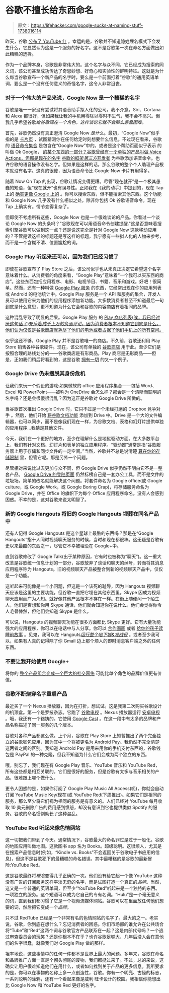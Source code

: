 # 谷歌不擅长给东西命名

> 原文：<https://lifehacker.com/google-sucks-at-naming-stuff-1738016114>

昨天，谷歌 [公布了 YouTube 红](http://lifehacker.com/google-introduces-youtube-red-a-subscription-for-ad-fr-1737842088) 。幸运的是，谷歌并不知道隐姓埋名模式下会发生什么，它显然认为这是一个服务的好名字。这不是谷歌第一次在命名方面做出如此糟糕的选择。



作为一个品牌本身，谷歌是非常伟大的。这个名字与众不同，它已经成为搜索的同义词，该公司甚至成功传达了奇思妙想、好奇心和实验性的鲜明特征。这就是为什么每当谷歌宣布一个新产品的名字时，要么是一个前面打着“谷歌”的通用英语单词，要么是一个没有任何意义的奇怪名字，这令人非常沮丧。

### 对于一个伟大的产品来说，Google Now 是一个糟糕的名字

谷歌是唯一一家没有尝试将其语音助手拟人化的公司。我不介意。Siri、Cortana 和 Alexa 都很好，但如果我让我的手机用零除以零时不生气，我不会不高兴。但我几乎希望谷歌*给谷歌现在一个角色，这样谈论它就不会那么愚蠢困难。*

首先，谷歌仍然没有真正澄清 Google Now *是什么*。最初，“Google Now”似乎指的是 [卡片页](http://lifehacker.com/top-10-awesome-features-of-google-now-1577427243) ，试图猜测你在任何给定时刻想要什么信息。不过现在看来，谷歌的 [语音命令集合](http://lifehacker.com/everything-you-didnt-know-you-could-do-with-google-voi-512727229) 是包含在“Google Now”中的。或者是这个帮助页面似乎表示 的叫做 Ok Google， [的某个东西的一部分？谷歌曾经有一个单独的产品叫做 Voice Actions，但那是现在的名字](https://support.google.com/websearch/answer/2940021?hl=en) [谷歌的框架*第三方*开发者](https://developers.google.com/voice-actions/) 为谷歌添加语音命令。也许谷歌的语音操作没有名字。但如果是这样的话，那么谷歌的整个个人助理产品根本就没有名字。这真的很傻，因为语音命令比 Google Now 卡片有用得多。

随着 Now On Tap 的出现，谷歌让情况变得更糟。尽管“现在就开”是一个极其愚蠢的短语，但“现在就开”也有误导性。正如我在《我的动手》中提到的，现在 Tap 上的 [确实更像 Google 上的](http://lifehacker.com/google-now-on-tap-is-cool-but-its-not-that-useful-yet-1736479584) 。你可以搜索东西，但不能搜索其他东西。这个功能和 Google Now 几乎没有什么相似之处。除非你包括 Ok 谷歌语音命令，现在 Tap 上确实有。情节变得复杂了。

但即使不考虑所有这些，Google Now 也是一个很难谈论的产品。你看过一个谈论 Google Now 的头条吗？"谷歌现在可以用语音命令创建提醒."这是否意味着搜索引擎谷歌可以做到这一点？还是说这完全是针对 Google Now 这款移动应用的？不管是读这样的标题还是写这样的标题，我宁愿有一些拟人化的人物来参考，而不是一个含糊不清、位置尴尬的词。

### **Google Play 听起来还可以，因为我们已经习惯了**

即使在谷歌宣布了 Play Store 之后，该公司似乎也从未真正决定它希望这个名字意味着什么。从消费者的角度来看，“Google Play”意味着“一个我可以买东西的商店”。这些东西包括应用程序、电影、电视节目、书籍、音乐和游戏。好吧！很简单。然而，还有一种叫做 [Google Play 服务](http://lifehacker.com/why-google-play-services-are-now-more-important-than-an-975970197) 的东西，它经常出现在你的应用列表或 Android 的电池统计中。Google Play 服务是一个 API 和服务的集合，开发人员可以使用它来为他们的应用程序添加新功能。大多数消费者甚至不知道最后一句到底是什么意思，更不知道为什么它会和谷歌的内容商店有着相同的品牌。

这种混乱导致了明显的后果。Google Play 服务 的 [Play 商店列表(唉，我已经讨厌这句话了)充斥着*成千上万的负面评论*，因为消费者根本不知道它到底是什么。他们认为仅仅是谷歌商店就耗尽了他们的电池或者占据了他们手机上的所有空间。](https://play.google.com/store/apps/details?id=com.google.android.gms&hl=en)

似乎这还不够，Google Play 并不是谷歌唯一的商店。不久前，谷歌还利用 Play Store 销售各种谷歌硬件。现在，该公司有单独的 [谷歌商店](https://store.google.com/) 用于此。至少它们是按照合理的路线划分的——谷歌商店是有形商品，Play 商店是无形商品——但是，正如我们稍后将看到的，这是谷歌 [拥有一切](http://arstechnica.com/business/2014/10/googles-product-strategy-make-two-of-everything/) 的又一个例子。

### **Google Drive 仍未摆脱其身份危机**

让我们来玩一个假设的游戏:如果微软的 office 应用程序集合——包括 Word、Excel 和 PowerPoint——被称为 OneDrive 会怎么样？那会是一个清晰而聪明的名字吗？还是会很傻很混乱？因为这正是谷歌对 Google Drive 所做的。

当谷歌首次推出 Google Drive 时，它只不过是一个未经打磨的 Dropbox 竞争对手 。然后，他们开始 [将谷歌文档功能](http://lifehacker.com/google-drive-for-ios-and-android-get-editing-presentat-5941930#_ga=1.260791949.1055861349.1441835238) 添加到 Drive 中。Drive 是一个大的文件编辑器，也可以同步，而不是像我们现在一样，为谷歌文档、表格和幻灯片提供单独的应用程序...我猜是其他文件。

今天，我们在一个更好的地方，至少在理解什么是地狱驱动方面。在大多数平台上，我们有针对文档、幻灯片和表单的独立应用程序。“驱动器”通常是指“谷歌服务器上用于存储和同步文件的一定空间。”当然，谷歌并不总是说清楚 [算在你的存储限制](https://support.google.com/drive/answer/6558?hl=en) 里，但管它呢。那是另外一个问题。

尽管相对来说比过去更加与众不同，但 Google Drive 似乎仍然不明白它不是一整套产品。 [Google Drive 的登陆页面](http://www.google.com/drive/apps.html?) 仍然标榜自己是一套办公工具，而不是文件的垃圾场。简单的改名就能解决这个问题。将套件命名为 Google office(或 Google culture，或 Google Work，或 Google Boring Crap)，将存储服务命名为 Google Drive，并在 Office 的旗帜下为每个 Office 应用程序命名。没有人会感到困惑。不幸的是，这对谷歌来说太明智了。

### **新的 Google Hangouts 将旧的 Google Hangouts 埋葬在同名产品中**

还有人记得 Google Hangouts 是这个星球上最酷的东西吗？那是在“Google Hangouts”指十人同时视频聊天服务的时候，当时和现在都很棒。这无疑是谷歌有史以来最酷的东西之一，尽管它不幸被埋没在 Google+中。

直到谷歌修改了 Google Talk(出于某种原因，它有时也被称为“聊天”)。这一重大改革是谷歌统一信息计划的一部分，谷歌放弃了谈话和聊天的绰号，转而将其消息应用程序称为 Hangouts。旧的视频聊天产品被整合到新的视频聊天产品中，仅仅是一个功能。

这听起来可能像是一个小问题，但这是一个该死的耻辱，因为 Hangouts 视频聊天应该是这里的主要功能，但谷歌一直把它埋在其他东西里。Skype 因成为视频聊天应用而广为人知。就好像其他产品根本不存在一样。在街上随便问一个陌生人，他们是否想和你用 Skype 通话，他们就会知道你在说什么。他们会觉得你令人毛骨悚然，但他们会知道 Skype 是什么。

可以说，Hangouts 的视频聊天功能在很多方面都比 Skype 更好。它有大量功能强大的应用程序，你可以在电话中与人分享。你可以 [合作画画](http://blog.cacoo.com/2012/03/29/cacoo-for-google-hangouts/) 或者 [给你的孩子读睡前故事](http://www.astorybeforebed.com/hangouts) 。见鬼，我可以在 Hangouts[*运行整个地下城&龙战役*](https://wiki.roll20.net/Playing_in_Google%2B_Hangouts) 。或者至少我可以，如果有人真的记得除了你 Gmail 边上那个烦人的即时消息客户端之外的任何东西。

### **不要让我开始使用 Google+**

将你的 [整个产品组合变成一个巨大的社交网络](http://lifehacker.com/google-is-facebook-is-aol-what-happens-when-a-good-goo-5878900) 可能比单个角色的品牌价值更有价值。

### **谷歌不断烧穿名字重启产品**

最近买了一个 Nexus 播放器，因为在打折，想试试。这是我第二次购买谷歌设计的机顶盒。第一个是罗技杂志。它跑了 [谷歌电视](https://en.wikipedia.org/wiki/Google_TV) 。Nexus 播放器运行 [安卓电视](http://lifehacker.com/google-unveils-android-tv-brings-android-to-the-big-sc-1595960641) 。哦，我还有一个铬铸的。它使用 [Google Cast](https://www.google.com/cast/) 。在这一段中有太多的品牌和产品名称描述了同一服务的几个版本。

谷歌对各种产品都这么做。上个月，谷歌在 Play Store 上短暂推出了两个完全独立的谷歌钱包应用，因为其中一个将被更名为 Android Pay。我仍然不完全清楚这两者之间的区别。我知道 Android Pay 是用来用你的手机支付东西的，谷歌钱包是 PayPal 的一种克隆，但我不知道为什么它们会成为两个独立的东西。

哦，别忘了，我们现在有 Google Play 音乐、YouTube 音乐和 YouTube Red，所有这些都是相互关联的。它们是很好的服务，但是谷歌有太多与音乐相关的产品，很难跟上哪个做什么。

更令人困惑的是，如果你订阅了 Google Play Music All Access(呃)，你就会自动订阅 YouTube Music Key(现在)或 YouTube Red(下周推出)。如果它们是相同的服务，那么至少将它们视为相同的服务是有意义的。人们已经对 YouTube 每月收取 10 美元删除广告的费用感到愤怒，却没有意识到它也提供类似 Spotify 的服务。谷歌的命名惯例助长了这种混乱。

### **YouTube Red 听起来像色情网站**

这一切把我们带到了今天。通常情况下，谷歌最大的命名罪过是过于一般化。谷歌的地图应用叫做地图。这款图书 app 名为 Books。超级聪明。这很烦人，尤其是在搜索产品信息时(例如，“Kindle vs. Books”不会返回关于谷歌电子书应用的信息)，但这不是谷歌犯下的最糟糕的命名错误。其中最糟糕的是谷歌的最新冒险:YouTube Red。

这是谷歌最终将*概念*变得几乎正确的一次。他们没有给它起一个像 YouTube 这种没有广告的订阅服务这样平淡无奇的名字，而是试图打造一个真正的*品牌*。当然，这又是一个普通的英语单词，但至少“YouTube Red”听起来是一个独特的东西。一项独立的服务。这个短语可以成为它自己的专有名词。“Hulu”是一个毫无意义的词，直到我们都习惯了它是一个视频流媒体网站。谷歌可以在里面放任何他们想要的词，然后把它变成一个*品牌*。

只不过 RedTube 已经是一个非常有名的色情网站的名字了。最大的之一。老实说，谷歌，你到底在想什么？忘记消费者的困惑。你们市场部的谁允许在公共场合将“Tube”和“Red”这两个词与谷歌官方产品联系在一起？这是内部代号吗？一个逃过审查委员会的玩笑？还是你根本不在乎？也许谷歌足够大，几年后没人会在意他们的名字很蠢，就像我们对 Google Play 做的那样。

坦率地说，这些事情中的任何一件都不是世界上最大的问题。多年来，谷歌在命名和品牌推广方面一直是个彻头彻尾的废物，我们都挺过来了。不过，总的来说，这确实让用户很难知道他们在用什么，或者如何找到关于产品的更多信息。我所要求的是，你可以在事物的名称上多一点创造性，谷歌。你有一个明亮、古怪的标志，一系列聪明的涂鸦，还有一个看起来像是威利·旺卡设计的校园。我相信你能想出比 Google Now 和 YouTube Red 更好的名字。